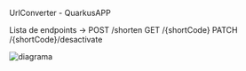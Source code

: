 UrlConverter - QuarkusAPP

Lista de endpoints -> 
POST /shorten
GET /{shortCode}
PATCH /{shortCode}/desactivate


![diagrama](https://github.com/user-attachments/assets/9222eb21-3e44-4394-8560-556a9ca9d35b)
